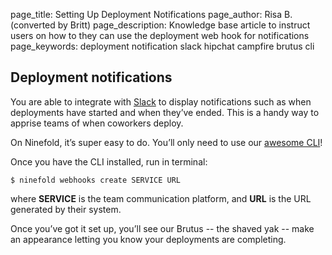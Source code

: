 page_title: Setting Up Deployment Notifications
page_author: Risa B. (converted by Britt)
page_description: Knowledge base article to instruct users on how to they can use the deployment web hook for notifications 
page_keywords: deployment notification slack hipchat campfire brutus cli 

## Deployment notifications

You are able to integrate with [Slack](https://slack.com/) to display notifications such as when deployments have started and when they’ve ended. This is a handy way to apprise teams of when coworkers deploy.

On Ninefold, it’s super easy to do.  You’ll only need to use our [awesome CLI](http://help.ninefold.com/getstarted/how_to_install_and_utilize_the_cli/)!

Once you have the CLI installed, run in terminal:

	$ ninefold webhooks create SERVICE URL

where __SERVICE__ is the team communication platform, and __URL__ is the URL generated by their system.

Once you’ve got it set up, you’ll see our Brutus -- the shaved yak -- make an appearance letting you know your deployments are completing.
